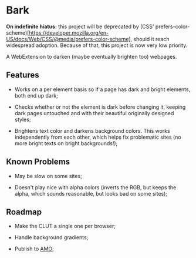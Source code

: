 # Bark

**On indefinite hiatus:** this project will be deprecated by (CSS'
prefers-color-scheme)[https://developer.mozilla.org/en-US/docs/Web/CSS/@media/prefers-color-scheme],
should it reach widespread adoption. Because of that, this project is now very
low priority.

A WebExtension to darken (maybe eventually brighten too) webpages.

## Features

* Works on a per element basis so if a page has dark and bright elements, both
end up dark;

* Checks whether or not the element is dark before changing it, keeping dark
pages untouched and with their beautiful originally designed styles;

* Brightens text color and darkens background colors. This works independently
from each other, which helps fix problematic sites (no more bright texts on
bright backgrounds!);

## Known Problems

* May be slow on some sites;

* Doesn't play nice with alpha colors (inverts the RGB, but keeps the alpha,
which sounds reasonable, but looks bad on some sites);

## Roadmap

* Make the CLUT a single one per browser;

* Handle background gradients;

* Publish to [AMO](https://addons.mozilla.org);
